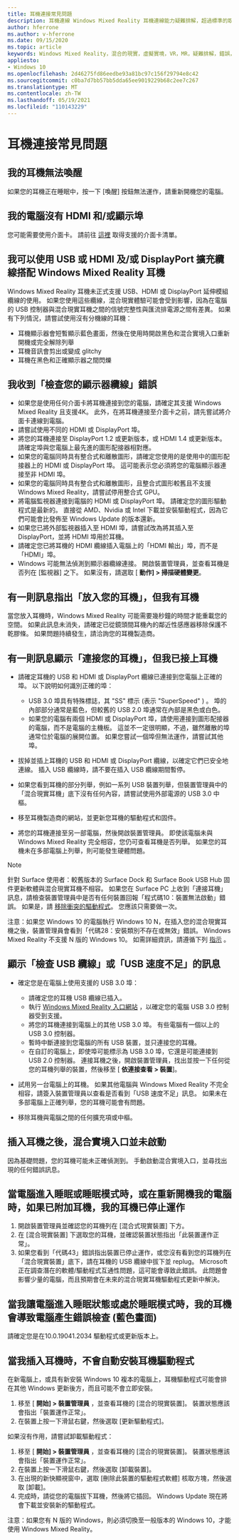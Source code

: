 ```yaml
---
title: 耳機連接常見問題
description: 耳機連線 Windows Mixed Reality 耳機連線能力疑難排解，超過標準的取用者支援檔。
author: hferrone
ms.author: v-hferrone
ms.date: 09/15/2020
ms.topic: article
keywords: Windows Mixed Reality，混合的現實，虛擬實境，VR，MR，疑難排解，錯誤，協助，支援，耳機
appliesto:
- Windows 10
ms.openlocfilehash: 2d46275fd86eedbe93a81bc97c156f29794e8c42
ms.sourcegitcommit: c0ba7d7bb57bb5dda65ee9019229b68c2ee7c267
ms.translationtype: MT
ms.contentlocale: zh-TW
ms.lasthandoff: 05/19/2021
ms.locfileid: "110143229"
---
```

# <a name="headset-connectivity-faqs"></a>耳機連接常見問題

## <a name="my-headset-will-not-wake-up"></a>我的耳機無法喚醒

如果您的耳機正在睡眠中，按一下 [喚醒] 按鈕無法運作，請重新開機您的電腦。

## <a name="my-computer-does-not-have-an-hdmi-andor-display-port"></a>我的電腦沒有 HDMI 和/或顯示埠

您可能需要使用介面卡。 請前往 [這裡](recommended-adapters-for-windows-mixed-reality-capable-pcs.md) 取得支援的介面卡清單。

## <a name="can-i-use-usb-or-hdmi-andor-displayport-extension-cables-with-windows-mixed-reality-headsets"></a>我可以使用 USB 或 HDMI 及/或 DisplayPort 擴充纜線搭配 Windows Mixed Reality 耳機

Windows Mixed Reality 耳機未正式支援 USB、HDMI 或 DisplayPort 延伸模組纜線的使用。 如果您使用這些纜線，混合現實體驗可能會受到影響，因為在電腦的 USB 控制器與混合現實耳機之間的信號完整性與匯流排電源之間有差異。 如果有下列情況，請嘗試使用沒有分機線的耳機：

* 耳機顯示器會短暫顯示藍色畫面，然後在使用時開啟黑色和混合實境入口重新開機或完全解除列舉
* 耳機音訊會剪出或變成 glitchy
* 耳機在黑色和正確顯示器之間閃爍

## <a name="i-am-getting-a-check-your-display-cable-error"></a>我收到「檢查您的顯示器纜線」錯誤

* 如果您是使用任何介面卡將耳機連接到您的電腦，請確定其支援 Windows Mixed Reality 且支援4K。 此外，在將耳機連接至介面卡之前，請先嘗試將介面卡連線到電腦。
* 請嘗試使用不同的 HDMI 或 DisplayPort 埠。
* 將您的耳機連接至 DisplayPort 1.2 或更新版本，或 HDMI 1.4 或更新版本。 請確定埠與您電腦上最先進的圖形配接器相對應。
* 如果您的電腦同時具有整合式和離散圖形，請確定您使用的是使用中的圖形配接器上的 HDMI 或 DisplayPort 埠。 這可能表示您必須將您的電腦顯示器連接至非 HDMI 埠。
* 如果您的電腦同時具有整合式和離散圖形，且整合式圖形較舊且不支援 Windows Mixed Reality，請嘗試停用整合式 GPU。
* 將電腦監視器連接到電腦的 HDMI 或 DisplayPort 埠。 請確定您的圖形驅動程式是最新的。 直接從 AMD、Nvidia 或 Intel 下載並安裝驅動程式，因為它們可能會比發佈至 Windows Update 的版本還新。
* 如果您已將外部監視器插入至 HDMI 埠，請嘗試改為將其插入至 DisplayPort，並將 HDMI 埠用於耳機。
* 請確定您已將耳機的 HDMI 纜線插入電腦上的「HDMI 輸出」埠，而不是「HDMI」埠。
* Windows 可能無法偵測到顯示器纜線連接。 開啟裝置管理員，並查看耳機是否列在 [監視器] 之下。 如果沒有，請選取 [ **動作] > 掃描硬體變更**。

## <a name="a-message-says-put-on-your-headset-but-i-have-my-headset-on"></a>有一則訊息指出「放入您的耳機」，但我有耳機

當您放入耳機時，Windows Mixed Reality 可能需要幾秒鐘的時間才能重載您的空間。 如果此訊息未消失，請確定已從鏡頭間耳機內的鄰近性感應器移除保護不乾膠條。 如果問題持續發生，請洽詢您的耳機製造商。

## <a name="a-message-says-connect-your-headset-but-ive-plugged-in-my-headset"></a>有一則訊息顯示「連接您的耳機」，但我已接上耳機

- 請確定耳機的 USB 和 HDMI 或 DisplayPort 纜線已連接到您電腦上正確的埠。 以下說明如何識別正確的埠：

    - USB 3.0 埠具有特殊標誌，其 "SS" 標示 (表示 "SuperSpeed" ) 。 埠的內部部分通常是藍色，但較舊的 USB 2.0 埠通常在內部是黑色或白色。
    - 如果您的電腦有兩個 HDMI 或 DisplayPort 埠，請使用連接到圖形配接器的電腦，而不是電腦的主機板。 這並不一定很明顯，不過，雖然離散的埠通常位於電腦的展開位置。 如果您嘗試一個埠但無法運作，請嘗試其他埠。

- 拔掉並插上耳機的 USB 和 HDMI 或 DisplayPort 纜線，以確定它們已安全地連線。 插入 USB 纜線時，請不要在插入 USB 纜線期間暫停。
- 如果您看到耳機的部分列舉，例如一系列 USB 裝置列舉，但裝置管理員中的「混合現實耳機」底下沒有任何內容，請嘗試使用外部電源的 USB 3.0 中樞。
- 移至耳機製造商的網站，並更新您耳機的驅動程式和固件。
- 將您的耳機連接至另一部電腦，然後開啟裝置管理員。 即使該電腦未與 Windows Mixed Reality 完全相容，您仍可查看耳機是否列舉。 如果您的耳機未在多部電腦上列舉，則可能發生硬體問題。

> [!NOTE]
> 針對 Surface 使用者：較舊版本的 Surface Dock 和 Surface Book USB Hub 固件更新軟體與混合現實耳機不相容。 如果您在 Surface PC 上收到「連接耳機」訊息，請檢查裝置管理員中是否有任何裝置回報「程式碼10：裝置無法啟動」錯誤。 如果是，請 [移除衝突的驅動程式](https://support.microsoft.com/en-us/help/4032123/kinect-sensor-is-not-recognized-on-a-surface-book)。 您應該只需要做一次。

注意：如果您 Windows 10 的電腦執行 Windows 10 N，在插入您的混合現實耳機之後，裝置管理員會看到「代碼28：安裝類別不存在或無效」錯誤。 Windows Mixed Reality 不支援 N 版的 Windows 10。 如需詳細資訊，請遵循下列 [指示](headset-display.md#im-getting-a-the-install-class-is-not-present-or-is-invalid-error-in-device-manager) 。

## <a name="a-message-says-check-your-usb-cable-or-insufficient-usb-speed"></a>顯示「檢查 USB 纜線」或「USB 速度不足」的訊息

* 確定您是在電腦上使用支援的 USB 3.0 埠：

    * 請確定您的耳機 USB 纜線已插入。
    * 執行 [Windows Mixed Reality 入口網站](install-windows-mixed-reality.md#launch-mixed-reality-portal) ，以確定您的電腦 USB 3.0 控制器受到支援。
    * 將您的耳機連接到電腦上的其他 USB 3.0 埠。 有些電腦有一個以上的 USB 3.0 控制器。
    * 暫時中斷連接到您電腦的所有 USB 裝置，並只連接您的耳機。
    * 在自訂的電腦上，即使埠可能標示為 USB 3.0 埠，它還是可能連接到 USB 2.0 控制器。 連接耳機之後，開啟裝置管理員，找出並按一下任何從您的耳機列舉的裝置，然後移至 [ **依連接查看 > 裝置**]。
* 試用另一台電腦上的耳機。 如果其他電腦與 Windows Mixed Reality 不完全相容，請簽入裝置管理員以查看是否看到「USB 速度不足」訊息。 如果未在多部電腦上正確列舉，您的耳機可能會有問題。
* 移除耳機與電腦之間的任何擴充項或中樞。

## <a name="the-mixed-reality-portal-did-not-launch-after-i-plugged-in-my-headset"></a>插入耳機之後，混合實境入口並未啟動

因為基礎問題，您的耳機可能未正確偵測到。 手動啟動混合實境入口，並尋找出現的任何錯誤訊息。

## <a name="my-headset-stopped-working-when-my-pc-goes-into-sleep-or-hibernation-mode-or-when-restarting-my-pc-with-my-headset-attached"></a>當電腦進入睡眠或睡眠模式時，或在重新開機我的電腦時，如果已附加耳機，我的耳機已停止運作

1. 開啟裝置管理員並確認您的耳機列在 [混合式現實裝置] 下方。
2. 在 [混合現實裝置] 下選取您的耳機，並確認裝置狀態指出「此裝置運作正常」。
3. 如果您看到「代碼43」錯誤指出裝置已停止運作，或您沒有看到您的耳機列在「混合現實裝置」底下，請在耳機的 USB 纜線中拔下並 replug。 Microsoft 正在調查潛在的軟體/驅動程式互通性問題，這可能會導致此錯誤。 此問題會影響少量的電腦，而且預期會在未來的混合現實耳機驅動程式更新中解決。

## <a name="my-headset-causes-my-pc-to-generate-a-bug-check-blue-screen-when-i-put-my-pc-to-sleep-or-when-it-is-in-hibernation-mode"></a>當我讓電腦進入睡眠狀態或處於睡眠模式時，我的耳機會導致電腦產生錯誤檢查 (藍色畫面) 

請確定您是在10.0.19041.2034 驅動程式或更新版本上。

## <a name="the-headset-driver-did-not-install-automatically-when-i-plugged-in-the-headset"></a>當我插入耳機時，不會自動安裝耳機驅動程式

在新電腦上，或具有新安裝 Windows 10 複本的電腦上，耳機驅動程式可能會排在其他 Windows 更新後方，而且可能不會立即安裝。

1. 移至 [ **開始] > 裝置管理員** ，並查看耳機的 [混合的現實裝置]。 裝置狀態應該會指出「裝置運作正常」。
2. 在裝置上按一下滑鼠右鍵，然後選取 [更新驅動程式]。

如果沒有作用，請嘗試卸載驅動程式：

1. 移至 [ **開始] > 裝置管理員** ，並查看耳機的 [混合的現實裝置]。 裝置狀態應該會指出「裝置運作正常」。
2. 在裝置上按一下滑鼠右鍵，然後選取 [卸載裝置]。
3. 在出現的新快顯視窗中，選取 [刪除此裝置的驅動程式軟體] 核取方塊，然後選取 [卸載]。
4. 完成時，請從您的電腦拔下耳機，然後將它插回。 Windows Update 現在將會下載並安裝新的驅動程式。

注意：如果您有 N 版的 Windows，則必須切換至一般版本的 Windows 10，才能使用 Windows Mixed Reality。
